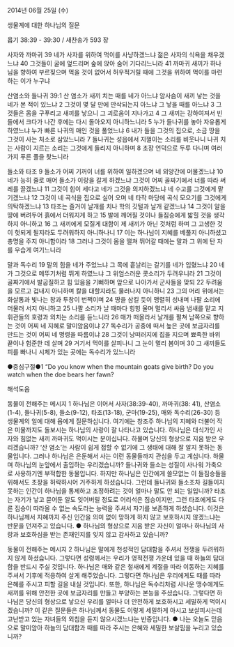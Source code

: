 2014년 06월 25일 (수)

생물계에 대한 하나님의 질문



욥기 38:39 - 39:30 / 새찬송가 593 장


사자와 까마귀
39 네가 사자를 위하여 먹이를 사냥하겠느냐 젊은 사자의 식욕을 채우겠느냐 40 그것들이 굴에 엎드리며 숲에 앉아 숨어 기다리느니라 41 까마귀 새끼가 하나님을 향하여 부르짖으며 먹을 것이 없어서 허우적거릴 때에 그것을 위하여 먹이를 마련하는 이가 누구냐

산염소와 들나귀
39:1 산 염소가 새끼 치는 때를 네가 아느냐 암사슴이 새끼 낳는 것을 네가 본 적이 있느냐 2 그것이 몇 달 만에 만삭되는지 아느냐 그 낳을 때를 아느냐 3 그것들은 몸을 구푸리고 새끼를 낳으니 그 괴로움이 지나가고 4 그 새끼는 강하여져서 빈 들에서 크다가 나간 후에는 다시 돌아오지 아니하느니라 5 누가 들나귀를 놓아 자유롭게 하였느냐 누가 빠른 나귀의 매인 것을 풀었느냐 6 내가 들을 그것의 집으로, 소금 땅을 그것이 사는 처소로 삼았느니라 7 들나귀는 성읍에서 지껄이는 소리를 비웃나니 나귀 치는 사람이 지르는 소리는 그것에게 들리지 아니하며 8 초장 언덕으로 두루 다니며 여러 가지 푸른 풀을 찾느니라

들소와 타조
9 들소가 어찌 기꺼이 너를 위하여 일하겠으며 네 외양간에 머물겠느냐 10 네가 능히 줄로 매어 들소가 이랑을 갈게 하겠느냐 그것이 어찌 골짜기에서 너를 따라 써레를 끌겠느냐 11 그것이 힘이 세다고 네가 그것을 의지하겠느냐 네 수고를 그것에게 맡기겠느냐 12 그것이 네 곡식을 집으로 실어 오며 네 타작 마당에 곡식 모으기를 그것에게 의탁하겠느냐 13 타조는 즐거이 날개를 치나 학의 깃털과 날개 같겠느냐 14 그것이 알을 땅에 버려두어 흙에서 더워지게 하고 15 발에 깨어질 것이나 들짐승에게 밟힐 것을 생각하지 아니하고 16 그 새끼에게 모질게 대함이 제 새끼가 아닌 것처럼 하며 그 고생한 것이 헛되게 될지라도 두려워하지 아니하나니 17 이는 하나님이 지혜를 베풀지 아니하셨고 총명을 주지 아니함이라 18 그러나 그것이 몸을 떨쳐 뛰어갈 때에는 말과 그 위에 탄 자를 우습게 여기느니라

말과 독수리
19 말의 힘을 네가 주었느냐 그 목에 흩날리는 갈기를 네가 입혔느냐 20 네가 그것으로 메뚜기처럼 뛰게 하였느냐 그 위엄스러운 콧소리가 두려우니라 21 그것이 골짜기에서 발굽질하고 힘 있음을 기뻐하며 앞으로 나아가서 군사들을 맞되 22 두려움을 모르고 겁내지 아니하며 칼을 대할지라도 물러나지 아니하니 23 그의 머리 위에서는 화살통과 빛나는 창과 투창이 번쩍이며 24 땅을 삼킬 듯이 맹렬히 성내며 나팔 소리에 머물러 서지 아니하고 25 나팔 소리가 날 때마다 힝힝 울며 멀리서 싸움 냄새를 맡고 지휘관들의 호령과 외치는 소리를 듣느니라 26 매가 떠올라서 날개를 펼쳐 남쪽으로 향하는 것이 어찌 네 지혜로 말미암음이냐 27 독수리가 공중에 떠서 높은 곳에 보금자리를 만드는 것이 어찌 네 명령을 따름이냐 28 그것이 낭떠러지에 집을 지으며 뾰족한 바위 끝이나 험준한 데 살며 29 거기서 먹이를 살피나니 그 눈이 멀리 봄이며 30 그 새끼들도 피를 빠나니 시체가 있는 곳에는 독수리가 있느니라


●중심구절●1 “Do you know when the mountain goats give birth? Do you watch when the doe bears her fawn?

해석도움





동물이 전해주는 메시지 1 
하나님은 이어서 사자(38:39-40), 까마귀(38: 41), 산염소(1-4), 들나귀(5-8), 들소(9-12), 타조(13-18), 군마(19-25), 매와 독수리(26-30) 등 생물계의 일에 대해 욥에게 질문하십니다. 여기에는 창조주 하나님의 지혜와 더불어 작은 미물까지도 돌보시는 하나님의 사랑이 잘 나타나고 있습니다. 하나님은 대식가인 사자와 힘없는 새끼 까마귀도 먹이시는 분이십니다. 하물며 당신의 형상으로 지음 받은 우리겠습니까? ‘산 염소’는 사람이 쉽게 접할 수 없기에 그 생태에 대해 잘 알지 못하는 동물입니다. 그러나 하나님은 은둔해서 사는 이런 동물들까지 관심을 두고 계십니다. 하물며 하나님의 눈앞에서 출입하는 우리겠습니까? 들나귀와 들소는 성질이 사나워 가축으로 사용하기엔 부적합한 동물입니다. 하지만 하나님은 인간에게 쓸모없는 이 들짐승들을 위해서도 초장을 허락하시어 거주하게 하셨습니다. 그런데 들나귀와 들소조차 길들이지 못하는 인간이 하나님을 통제하고 조정하려는 것이 얼마나 말도 안 되는 일입니까? 타조는 자기가 낳고 묻어둔 알도 잊어버릴 정도로 어리석은 짐승이지만, 그런 타조에게도 다른 짐승이 따라올 수 없는 속도라는 능력을 주셔서 자기를 보존하게 하셨습니다. 이것은 하나님께서 지혜까지 주신 인간을 의미 없이 망하게 하지 않고 보호하시지 않겠느냐는 반문을 던져주고 있습니다. 
● 하나님의 형상으로 지음 받은 자신이 얼마나 하나님의 사랑과 보호하심을 받는 존재인지를 잊지 않고 감사하고 있습니까?

동물이 전해주는 메시지 2
하나님은 말에게 천성적인 담대함을 주셔서 전쟁을 두려워하지 않게 하셨습니다. 그렇다면 성령께서는 우리가 영적전쟁 가운데 있을 때 하늘의 담대함을 반드시 주실 것입니다. 하나님은 매와 같은 철새에게 계절을 따라 이동하는 지혜를 주셔서 기후에 적응하여 살게 해주었습니다. 그렇다면 하나님은 우리에게도 때를 따라 은혜를 주시고 피할 길을 내실 것입니다. 또한, 하나님은 독수리처럼 사나운 맹수에게도 새끼를 위해 안전한 곳에 보금자리를 만들고 부양하는 본능을 주셨습니다. 그렇다면 하나님은 당신의 형상으로 낳으신 우리를 얼마나 더 안전하게 보호하시고 세밀하게 먹이시겠습니까? 이 같은 질문들은 하나님께서 동물도 이렇게 세밀하게 아시고 보살피시는데 고난받고 있는 자녀들의 외침을 듣지 않으시겠느냐는 반증입니다. 
● 나는 오늘도 믿음으로 말미암아 하늘의 담대함과 때를 따라 주시는 은혜와 세밀한 보살핌을 누리고 있습니까?